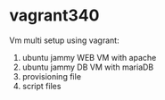 # vagrant340
Vm multi setup using vagrant:
1) ubuntu jammy WEB VM with apache
2) ubuntu jammy DB VM with mariaDB
3) provisioning file
4) script files
